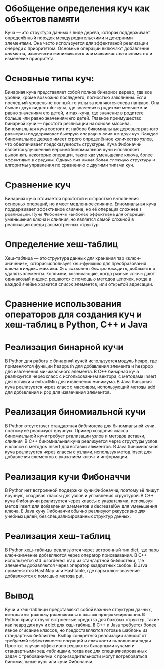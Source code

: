 # Обобщение определения куч как объектов памяти
Куча — это структура данных в виде дерева, которая поддерживает определённый порядок между родительскими и дочерними элементами. Она часто используется для эффективной реализации очереди с приоритетом. Основные операции включают добавление элемента, извлечение минимального или максимального элемента и изменение приоритета.
# Основные типы куч:
Бинарная куча представляет собой полное бинарное дерево, где все уровни, кроме возможно последнего, полностью заполнены. Если последний уровень не полный, то узлы заполняются слева направо. Она бывает двух видов: min-куча, где значение в родителе меньше или равно значениям его детей, и max-куча, где значение в родителе больше или равно значениям его детей. Главное преимущество бинарной кучи — простота реализации на основе массива.
Биномиальная куча состоит из набора биномиальных деревьев разного размера и поддерживает быструю операцию слияния двух куч. Каждое биномиальное дерево имеет строго определённое количество узлов, что обеспечивает предсказуемость структуры.
Куча Фибоначчи является улучшенной версией биномиальной кучи и позволяет выполнять некоторые операции, такие как уменьшение ключа, более эффективно в среднем. Однако она имеет более сложную структуру и алгоритмы управления по сравнению с другими типами куч.
# Сравнение куч
Бинарная куча отличается простотой и скоростью выполнения основных операций, но имеет медленное слияние. Биномиальная куча поддерживает эффективное слияние, но её операции сложнее в реализации. Куча Фибоначчи наиболее эффективна для операций уменьшения ключа и слияния, но является самой сложной в реализации среди рассмотренных структур.
# Определение хеш-таблиц
Хеш-таблица — это структура данных для хранения пар «ключ-значение», которая использует хеш-функцию для преобразования ключа в индекс массива. Это позволяет быстро находить, добавлять и удалять элементы. Коллизии, возникающие, когда разные ключи дают одинаковый индекс, решаются с помощью методов цепочек, когда в каждой ячейке хранится список элементов, или открытой адресации.
# Сравнение использования операторов для создания куч и хеш-таблиц в Python, C++ и Java
# Реализация бинарной кучи
В Python для работы с бинарной кучей используется модуль heapq, где применяются функции heappush для добавления элемента и heappop для извлечения минимального элемента. 
В C++ бинарная куча реализуется через класс с использованием вектора, с методами insert для вставки и extractMin для извлечения минимума. 
В Java бинарная куча реализуется через класс с массивом, использующий методы add для добавления и pop для извлечения элементов. 
# Реализация биномиальной кучи
В Python отсутствует стандартная библиотека для биномиальной кучи, поэтому её реализуют вручную. Пример создания класса биномиальной кучи требует реализации узлов и методов вставки, слияния.
В C++ биномиальная куча реализуется через структуры узлов и классы с методом insert для вставки элементов.
В Java биномиальная куча реализуется через классы с узлами, используя метод insert для добавления элементов с указанием ключа и информации. 
# Реализация кучи Фибоначчи
В Python нет встроенной поддержки кучи Фибоначчи, поэтому её пишут вручную, создавая классы для узлов и управления структурой.
В C++ куча Фибоначчи реализуется через классы с указателями, используя метод insert для добавления элементов и decreaseKey для уменьшения ключа.
В Java кучу Фибоначчи обычно реализуют рекурсивно для учебных целей, без специализированных структур данных. 
# Реализация хеш-таблиц
В Python хеш-таблицы реализуются через встроенный тип dict, где пары ключ-значение добавляются через оператор присваивания.
В C++ используется std::unordered_map из стандартной библиотеки, где элементы добавляются через оператор квадратных скобок. 
В Java применяются HashMap или Hashtable, где пары ключ-значение добавляются с помощью метода put. 
# Вывод
Кучи и хеш-таблицы представляют собой важные структуры данных, которые по-разному реализованы в языках программирования. В Python присутствуют встроенные средства для базовых структур, такие как heapq для куч и dict для хеш-таблиц. В C++ и Java требуется более явное описание классов, но предоставляются готовые шаблоны из стандартных библиотек. Выбор конкретной реализации зависит от требуемой эффективности операций и сложности выполнения задач. Простые случаи эффективно решаются бинарными кучами и стандартными хеш-таблицами, тогда как для специализированных задач с требованиями к производительности могут потребоваться биномиальные кучи или кучи Фибоначчи.
